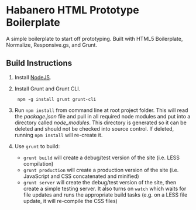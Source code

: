# Habanero HTML Prototype Boilerplate

A simple boilerplate to start off prototyping. Built with HTML5 Boilerplate, Normalize, Responsive.gs, and Grunt. 

## Build Instructions

1. Install [NodeJS](http://nodejs.org/).

2. Install Grunt and Grunt CLI.

        npm -g install grunt grunt-cli
3. Run `npm install` from command line at root project folder.
    This will read the *package.json* file and pull in all required node modules and put into a directory called *node_modules*. This directory is generated so it can be deleted and should not be checked into source control. If deleted, running `npm install` will re-create it.
4. Use `grunt` to build:
    - `grunt build` will create a debug/test version of the site (i.e. LESS compilation)
    - `grunt production` will create a production version of the site (i.e. JavaScript and CSS concatenated and minified)
    - `grunt server` will create the debug/test version of the site, then create a simple testing server. It also turns on `watch` which waits for file updates and runs the appropriate build tasks (e.g. on a LESS file update, it will re-compile the CSS files)
